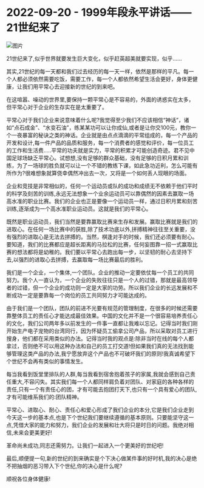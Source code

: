 # 2022-09-20 - 1999年段永平讲话——21世纪来了

![图片](https://mmbiz.qpic.cn/mmbiz_png/Kfk0At8sXnzMxKkUrb9hqah5EzChx5BG5UCNommic11bxsG4SJWTChDj5Jp8hL8QR9cCaeLEk5QtUN86Sdc9MibQ/640?wx_fmt=png&tp=webp&wxfrom=5&wx_lazy=1)

21世纪来了,似乎世界就要发生巨大变化，似乎赶英超美就要实现，似乎......

其实,21世纪的每一天都和我们过去经历的每一天一样，依然是那样的平凡。每一个人都必须依然需要吃饭，需要工作，每一个人都依然希望生活会更好，身体更健康，让我们用平常心去迎接新的世纪的到来吧。

在这喧嚣、噪动的世界里,要保持一颗平常心是不容易的，外面的诱惑实在太多，但平常心对于企业的生存实在是太重要了。

平常心对于我们企业来说意味着什么呢?我觉得至少我们不应该相信“神话”，诸如“点石成金”、“水变石油”，练某某功可以让你成仙,或者是让你交100元，教你一个一夜暴富的秘诀之类的神话。企业就是由点点滴滴的平常组成的，每一个产品的开发和设计,每一件产品的品质和服务，每一个消费者的感觉和评价，每一位员工的工作和生活费…..平常的功夫就是实力，平常的积累才可能创造奇迹。君不见中国足球场缺乏平常心。试想想,没有足够的群众基础，没有足够的日积月累和训练，为了一场球的胜负就可以让一个不错的教练下课，如此急功近利，怎么可能有所作为?很难想象就算侥幸偶然冲出去一次，又将是一个如何丢人现眼的场面。

企业和竞技是非常相似的，任何一个运动员或队的成功和成绩无不依赖于他们平时的科学及刻苦的训练,永远无法想象一个业余运动员可以靠偶然的因素去赢取一场高水准的职业比赛。我们的企业也正是要像一个运动员一样，通过日积月累和刻苦训练,逐渐成为一个高水准职业运动员。这就是我们的平常心。

既然是职业运动员，我们当然是要靠赢取比赛来生存和发展。赢取比赛就是我们的进取心。在任何一场比赛中的获胜,除了技术功底以外,拼搏精神往往至关重要，没有强烈的进取心是无法去拼搏的。当然，棋逢对手的时候，我们还必须要有耐心。要知道，我们的比赛都应是超长距离的马拉松的比赛，任何妄图靠一招一式赢取比赛的想法都将是幼稚的。我们要以平常心去跑出每一步，以坚韧的耐心去坚持下去,以强烈的进取心去拼搏，去赢取每一场比赛最后的胜利。

我们是一个企业，一个集体,一个团队。企业的推动一定要依仗每一个员工的共同努力。我个人一直认为，一个企业的失败往往只是一个人的过错，那就是最高领导者的过错，但一个企业的成功则一定是大家的功劳。所以我们企业的长远发展和不断成功一定是要靠每一个岗位的员工共同努力才可能达成的。

由于我们是一个团队，团队的前进不光要有规范的管理制度，在很多的时候还需要靠整体员工的责任心才能达成最佳效果。中国的文化并不是一个很容易培养责任心的文化，我们公司两年多以前发生的一件事一直都让我难以忘记。记得当时我们刚开始生产电子宠物的台湾同行，因为怀疑员工偷拿公司产品，所以采取对员工进行搜身，他们都在采用类似的办法。记得当时我的观点是:除非当时在线的每个人都拿过，否则绝不可以用这种办法和自己的员工打交道!但如果我们真的无法找到能够管理这类产品的办法,我宁愿放弃这个产品也不可破坏我们的原则!我真诚希望下个世纪不会再有类似的事情发生。

每当我看到饭堂里排队的人群,每当我看到宿舍抱着孩子的家属,我就会感到自己责任重大,不容闪失。其实我们每一个人都同样肩负着对团队、对家庭的各种各样的责任,只有一个有责任心的团，才有可能去抱团打天下,也只有一个具有爱心的团队,才有可能维系我们的:团队精神。

平常心、进取心、耐心、责任心和爱心形成了我们企业的本分,它是我们企业走到今天这一步的基本点,也是下个世纪我们要继续遵循的基本原则。只要能坚守这一点,凭借大家的能力和努力，我们企业的发展和壮大将只是时日的问题。我绝对相信,未来会更美更好!

革命尚未成功,同志还需努力。让我们一起进入一个更美好的世纪吧!

最后,顺便提一句,新的世纪的到来确实是个下决心做某件事的好时机,我的决心是绝不把抽烟的恶习带入下个世纪,你的决心是什么呢?

顺祝各位身体健康!